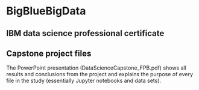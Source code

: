 # BigBlueBigData
## IBM data science professional certificate
## Capstone project files

The PowerPoint presentation (DataScienceCapstone_FPB.pdf) shows all results and conclusions from the project and explains the purpose of every file in the study (essentially Jupyter notebooks and data sets).
